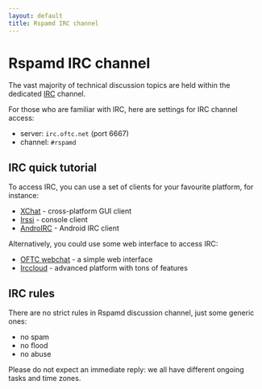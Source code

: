 ```yaml
---
layout: default
title: Rspamd IRC channel
---
```


# Rspamd IRC channel

The vast majority of technical discussion topics are held within the dedicated [IRC](https://en.wikipedia.org/wiki/IRC) channel.

For those who are familiar with IRC, here are settings for IRC channel access:

* server: `irc.oftc.net` (port 6667)
* channel: `#rspamd`

## IRC quick tutorial

To access IRC, you can use a set of clients for your favourite platform, for instance:

* [XChat](http://www.xchat.org) - cross-platform GUI client
* [Irssi](http://www.irssi.org) - console client
* [AndroIRC](https://play.google.com/store/apps/details?id=com.androirc) - Android IRC client

Alternatively, you could use some web interface to access IRC:

* [OFTC webchat](https://webchat.oftc.net/?channels=%23rspamd) - a simple web interface
* [Irccloud](https://irccloud.com) - advanced platform with tons of features

## IRC rules

There are no strict rules in Rspamd discussion channel, just some generic ones:

* no spam
* no flood
* no abuse

Please do not expect an immediate reply: we all have different ongoing tasks and time zones.
